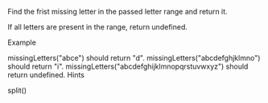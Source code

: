 Find the frist missing letter in the passed letter range and return it.

If all letters are present in the range, return undefined.

Example

missingLetters("abce") should return "d".
missingLetters("abcdefghjklmno") should return "i".
missingLetters("abcdefghijklmnopqrstuvwxyz") should return undefined.
Hints

split()
